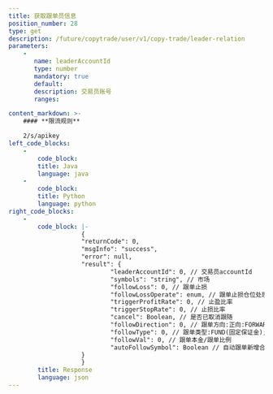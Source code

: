 ```yaml
---
title: 获取跟单员信息
position_number: 28
type: get
description: /future/copytrade/user/v1/copy-trade/leader-relation 	
parameters:
    -
       name: leaderAccountId
       type: number
       mandatory: true
       default:
       description: 交易员账号
       ranges:

content_markdown: >-
    #### **限流规则**

    2/s/apikey
left_code_blocks:
    -
        code_block:
        title: Java
        language: java
    -
        code_block:
        title: Python
        language: python
right_code_blocks:
    -
        code_block: |-
                    {
                    "returnCode": 0,
                    "msgInfo": "success",
                    "error": null,
                    "result": {
                            "leaderAccountId": 0, // 交易员accountId
                            "symbols": "string", // 市场
                            "followLoss": 0, // 跟单止损
                            "followLossOperate": enum, // 跟单止损仓位处理 MARKET_SELL,LEADER_CLOSE,MANUAL_PROCESS
                            "triggerProfitRate": 0, // 止盈比率
                            "triggerStopRate": 0, // 止损比率
                            "cancel": Boolean, // 是否已取消跟随
                            "followDirection": 0, // 跟单方向:正向:FORWARD;反向:REVERSE
                            "followType": 0, // 跟单类型:FUND(固定保证金);RATE(按倍率跟单);MARGIN_RATE(同比例跟单)
                            "followVal": 0, // 跟单本金/跟单比例
                            "autoFollowSymbol": Boolean // 自动跟单新增合约市场 true是 false否
                    }
                    }
        title: Response
        language: json
---
```

